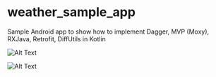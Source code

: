 # weather_sample_app

Sample Android app to show how to implement Dagger, MVP (Moxy), RXJava, Retrofit, DiffUtils in Kotlin

![Alt Text](https://github.com/nurjan84/weather_sample_app/blob/master/ezgif.com-video-to-gif.gif)

![Alt Text](https://media.giphy.com/media/vFKqnCdLPNOKc/giphy.gif)

